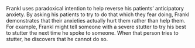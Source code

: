 Frankl uses paradoxical intention to help reverse his patients’ anticipatory anxiety. By asking his patients to try to do that which they fear doing, Frankl demonstrates that their anxieties actually hurt them rather than help them. For example, Frankl might tell someone with a severe stutter to try his best to stutter the next time he spoke to someone. When that person tries to stutter, he discovers that he cannot do so.